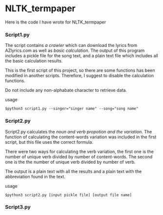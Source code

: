 # NLTK_termpaper
Here is the code I have wrote for NLTK_termpaper

### Script1.py
The script contains *a crawler* which can download the lyrics from AZlyrics.com as well as *basic calculation*. The output of this program includes a pickle file for the song text, and a plain text file which includes all the basic calculation results.

This is the first script of this project, so there are some functions has been modified in another scripts. Therefore, I suggest to disable the calculation functions. 

Do not include any non-alphabate character to retrieve data.

usage 
```
$python3 script1.py --singer="singer name" --song="song name"
```

### Script2.py
Script2.py calculates the *noun and verb propotion and the variation*. The function of calculating the content-words variation was included in the first script, but this file uses the correct formula. 

There were two ways for calculating the verb variation, the first one is the number of unique verb divided by number of content-words. The second one is the the number of unique verb divided by number of verb. 

The output is a plain text with all the results and a plain text with the abbreviation found in the text. 

usage 
```
$python3 script2.py [input pickle file] [output file name]
```
### Script3.py
